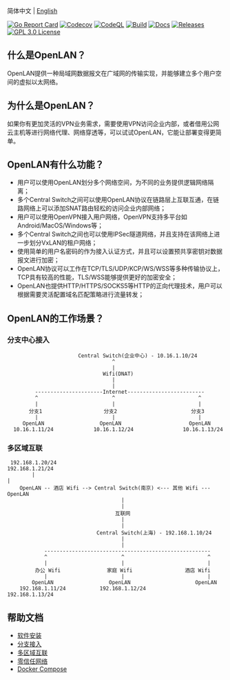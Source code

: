 
简体中文 | [English](./README.en.md)

[![Go Report Card](https://goreportcard.com/badge/github.com/luscis/openlan)](https://goreportcard.com/report/luscis/openlan)
[![Codecov](https://codecov.io/gh/luscis/openlan/branch/master/graph/badge.svg)](https://codecov.io/gh/luscis/openlan)
[![CodeQL](https://github.com/luscis/openlan/actions/workflows/codeql.yml/badge.svg)](https://github.com/luscis/openlan/actions/workflows/codeql.yml)
[![Build](https://github.com/luscis/openlan/actions/workflows/ubuntu.yml/badge.svg)](https://github.com/luscis/openlan/actions/workflows/ubuntu.yml)
[![Docs](https://img.shields.io/badge/docs-latest-green.svg)](https://github.com/luscis/openlan/tree/master/docs)
[![Releases](https://img.shields.io/github/release/luscis/openlan/all.svg?style=flat-square)](https://github.com/luscis/openlan/releases)
[![GPL 3.0 License](https://img.shields.io/badge/License-GPL%203.0-blue.svg)](LICENSE)

## 什么是OpenLAN？

OpenLAN提供一种局域网数据报文在广域网的传输实现，并能够建立多个用户空间的虚拟以太网络。

## 为什么是OpenLAN？

如果你有更加灵活的VPN业务需求，需要使用VPN访问企业内部，或者借用公网云主机等进行网络代理、网络穿透等，可以试试OpenLAN，它能让部署变得更简单。

## OpenLAN有什么功能？

* 用户可以使用OpenLAN划分多个网络空间，为不同的业务提供逻辑网络隔离；
* 多个Central Switch之间可以使用OpenLAN协议在链路层上互联互通，在链路网络上可以添加SNAT路由轻松的访问企业内部网络；
* 用户可以使用OpenVPN接入用户网络，OpenVPN支持多平台如Android/MacOS/Windows等；
* 多个Central Switch之间也可以使用IPSec隧道网络，并且支持在该网络上进一步划分VxLAN的租户网络；
* 使用简单的用户名密码的作为接入认证方式，并且可以设置预共享密钥对数据报文进行加密；
* OpenLAN协议可以工作在TCP/TLS/UDP/KCP/WS/WSS等多种传输协议上，TCP具有较高的性能，TLS/WSS能够提供更好的加密安全；
* OpenLAN也提供HTTP/HTTPS/SOCKS5等HTTP的正向代理技术，用户可以根据需要灵活配置域名匹配策略进行流量转发；


## OpenLAN的工作场景？
### 分支中心接入

                           Central Switch(企业中心) - 10.16.1.10/24
                                      ^
                                      |
                                   Wifi(DNAT)
                                      |
                                      |
             ----------------------Internet-------------------------
             ^                        ^                           ^
             |                        |                           |
           分支1                    分支2                        分支3     
             |                        |                           |
         OpenLAN                  OpenLAN                      OpenLAN
      10.16.1.11/24             10.16.1.12/24                10.16.1.13/24
       

### 多区域互联

     192.168.1.20/24                                                  192.168.1.21/24
            |                                                                |
        OpenLAN -- 酒店 Wifi --> Central Switch(南京) <--- 其他 Wifi --- OpenLAN
                                         |
                                         |
                                       互联网
                                         |
                                         |
                                 Central Switch(上海) - 192.168.1.10/24
                                         |
                                         |
                ------------------------------------------------------
                ^                        ^                           ^
                |                        |                           |
             办公 Wifi               家庭 Wifi                 酒店 Wifi     
                |                        |                           |
            OpenLAN                  OpenLAN                     OpenLAN
        192.168.1.11/24           192.168.1.12/24             192.168.1.13/24


## 帮助文档
- [软件安装](docs/install.md)
- [分支接入](docs/central.md)
- [多区域互联](docs/multiarea.md)
- [零信任网络](docs/ztrust.md)
- [Docker Compose](docs/docker.md)
